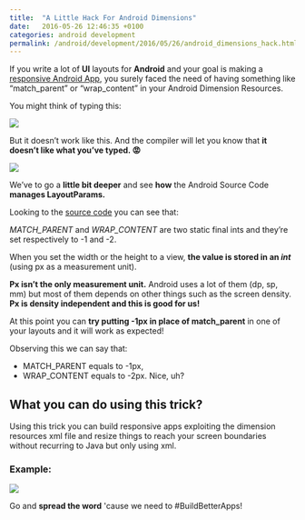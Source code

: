 ```yaml
---
title:  "A Little Hack For Android Dimensions"
date:   2016-05-26 12:46:35 +0100
categories: android development
permalink: /android/development/2016/05/26/android_dimensions_hack.html
---
```


If you write a lot of **UI** layouts for **Android** and your goal is making a [responsive Android App](https://medium.com/google-developers/building-a-responsive-ui-in-android-7dc7e4efcbb3), you surely faced the need of having something like “match_parent” or “wrap_content” in your Android Dimension Resources.

You might think of typing this:

![](https://cdn-images-1.medium.com/max/800/1*wD14kgt4YSNntMhEkLBxbg.png)

But it doesn’t work like this. And the compiler will let you know that **it doesn’t like what you’ve typed. 😡**

![](https://cdn-images-1.medium.com/max/800/1*PGdZAhA-41RikTV5wBeZUw.png)

We’ve to go a **little bit deeper** and see **how** the Android Source Code **manages LayoutParams.**

Looking to the [source code](https://android.googlesource.com/platform/frameworks/base/+/refs/heads/master/core/java/android/view/ViewGroup.java) you can see that:

_MATCH_PARENT_ and _WRAP_CONTENT_ are two static final ints and they’re set respectively to -1 and -2.

When you set the width or the height to a view, **the value is stored in an _int_** (using px as a measurement unit).

**Px isn’t the only measurement unit.** Android uses a lot of them (dp, sp, mm) but most of them depends on other things such as the screen density. **Px is density independent and this is good for us!**

At this point you can **try putting -1px in place of match_parent** in one of your layouts and it will work as expected!

Observing this we can say that:
- MATCH_PARENT equals to -1px,
- WRAP_CONTENT equals to -2px.
Nice, uh?

## What you can do using this trick?

Using this trick you can build responsive apps exploiting the dimension resources xml file and resize things to reach your screen boundaries without recurring to Java but only using xml.

### Example:

![](https://cdn-images-1.medium.com/max/800/1*788-mHtIgkGtiUYXeM9uLA.png)

Go and **spread the word** 'cause we need to #BuildBetterApps!
